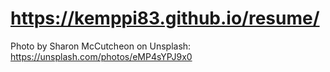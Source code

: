 # https://kemppi83.github.io/resume/
Photo by Sharon McCutcheon on Unsplash: https://unsplash.com/photos/eMP4sYPJ9x0
